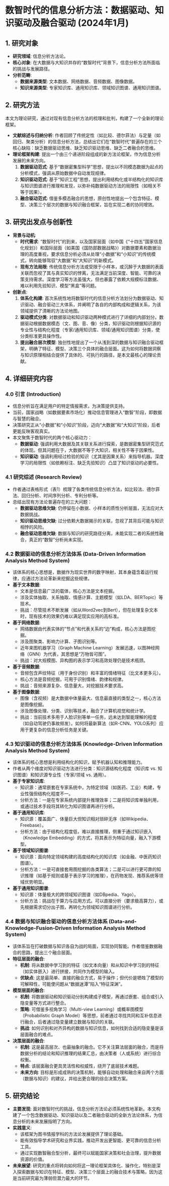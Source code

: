  # 数智时代的信息分析方法：数据驱动、知识驱动及融合驱动 (2024年1月)

## 1. 研究对象
- **研究领域**: 信息分析方法论。
- **核心对象**: 在大数据与大知识并存的“数智时代”背景下，信息分析方法所面临的挑战与发展路径。
- **分析范畴**:
    - **数据来源类型**: 文本数据、网络数据、音频数据、图像数据。
    - **知识来源类型**: 专家知识库、通用知识库、领域知识图谱、通用知识图谱。

## 2. 研究方法
本文为理论研究，通过对现有信息分析方法的梳理和批判，构建了一个全新的理论框架。
- **文献综述与归纳分析**: 作者回顾了传统定性（如比较、德尔菲法）与定量（如回归、聚类分析）的信息分析方法，总结出它们在“数智时代”普遍存在的三个核心缺陷：缺乏数据驱动思维、缺乏知识驱动思维、缺乏二者融合的思维。
- **理论框架构建**: 提出一个由三个递进阶段组成的新方法论框架，作为信息分析发展的未来方向。
    1.  **数据驱动范式**: 基于“数据密集型科学”思想，提出以不同模态数据为起点的分析模式，强调从原始数据中自动发现规律。
    2.  **知识驱动范式**: 基于“知识工程”思想，提出利用结构化或半结构化的知识库与知识图谱进行推理和发现，以弥补纯数据驱动方法的局限性（如相关不等于因果）。
    3.  **融合驱动范式**: 借鉴多模态融合的思想，原创性地提出一个包含特征、模型、决策三个层次的数据与知识融合框架，旨在实现二者的协同增效。

## 3. 研究出发点与创新性
- **背景与动机**:
    - **时代需求**: “数智时代”的到来，以及国家层面（如中国《“十四五”国家信息化规划》）和国际层面（如美国《国防部数据战略》）对数据要素和数据治理的高度重视，要求信息分析必须从处理“小数据”和“小知识”的传统模式，转向能够驾驭“大数据”和“大知识”的新模式。
    - **现有方法局限**: 传统信息分析方法或受限于小样本，或沉醉于大数据的表面关联而忽视了其与真实知识的悖离，无法满足当前深度、智能、可靠的决策支持需求。深度学习等方法虽强大，但也暴露了依赖大规模标注数据、难以利用先验知识、模型“黑盒”等问题。
- **创新点**:
    1.  **体系化构建**: 首次系统性地将数智时代的信息分析方法划分为数据驱动、知识驱动、融合驱动三大体系，并阐明了各自的内部构成和逻辑关系，为该领域提供了清晰的方法论地图。
    2.  **驱动模式分类**: 对数据驱动和知识驱动两种模式进行了详细的内部划分。数据驱动根据数据模态（文、图、音、像）分类，知识驱动则根据知识源的专业性与结构化程度（专家/通用知识库、领域/通用知识图谱）分类，使分类标准更具操作性。
    3.  **提出融合层次模型**: 独创性地提出了一个从浅到深的数据与知识融合驱动框架，明确了特征、模型、决策三个具体的融合层面。这为如何将数据洞察与知识原理相结合提供了具体的、可执行的路径，是本文最核心的理论贡献。

## 4. 详细研究内容
### 4.0 引言 (Introduction)
- 信息分析旨在满足用户的特定情报需求，为决策提供支持。
- 当前，国家战略（如数据要素市场化）推动信息管理进入“数智”阶段，即数据与智慧的融合。
- 决策研究正从“小数据”和“小知识”阶段，迈向“大数据”和“大知识”阶段，后者更能反映客观真实。
- 本文聚焦于数智时代的两个核心驱动力：
    - **数据驱动**: 强调利用大数据及其关联关系进行探索，是数据密集型研究范式的体现。但其问题在于，大数据不等于大知识，相关性不等于因果性。
    - **知识驱动**: 强调利用经过检验的知识（尤其是因果关系）来指导机器。深度学习的局限性（如依赖标注、缺乏先验知识）凸显了知识驱动的必要性。

### 4.1 研究综述 (Research Review)
- 作者通过表格形式（表1）梳理了各类传统信息分析方法，如比较法、德尔菲法、回归分析、时间序列分析、专利分析等。
- 总结出现有方法论普遍存在的三大问题：
    - **数据驱动思维欠缺**: 仍停留在小数据、小样本的质性分析层面，无法应对大数据挑战。
    - **知识驱动思维欠缺**: 过分依赖大数据揭示的关联，忽视了其背后可能与知识相悖的风险。
    - **融合驱动思维欠缺**: 数据与知识的研究路径分离，未能实现二者的系统性融合，真正的“数智”分析尚未实现。

### 4.2 数据驱动的信息分析方法体系 (Data-Driven Information Analysis Method System)
- 该体系的核心思想是，数据作为现实世界的数字映射，其本身蕴含着运行规律，应通过方法论革新来挖掘这些规律。
- **基于文本数据**:
    - 文本是信息最广泛的载体，核心方法是文本挖掘。
    - 涉及实体抽取、关系抽取、情感计算、主题模型（如LDA、BERTopic）等技术。
    - 挑战：尽管技术不断发展（如从Word2vec到Bert），但在处理复杂文本时，现有技术的效果仍难以满足现实应用的高标准。
- **基于网络数据**:
    - 网络数据由代表实体的“节点”和代表关系的“边”构成，核心方法是图挖掘。
    - 涉及图聚类、影响力计算、子图识别等。
    - 近年来图机器学习（Graph Machine Learning）发展迅速，以图神经网络（GNN）为代表，其思想是“万物皆可图”。
    - 挑战：对大规模图、异构图的表示学习和高效处理仍是技术瓶颈。
- **基于音频数据**:
    - 音频包含声纹特征（用于身份识别）和丰富的情绪特征（比文本更多元）。
    - 核心方法是音频挖掘，可用于识别情绪、韵律和规律。
    - 挑战：音频来源复杂、信息量大，对挖掘技术要求高。
- **基于图像数据**:
    - 图像（含视频）是大数据中体量最大、信息最直接的类型之一，核心方法是图像挖掘。
    - 涉及图像处理、分类、识别等技术，融合了计算机视觉和统计学。
    - 挑战：当前技术多用于人脸识别等单一任务，远未达到智能理解的程度（如自动驾驶仍事故频发）。如何将最新算法（如R-CNN、YOLO系列）应用于更复杂的信息分析任务是关键。

### 4.3 知识驱动的信息分析方法体系 (Knowledge-Driven Information Analysis Method System)
- 该体系的核心思想是利用结构化的知识，赋予机器认知和推理能力。
- 作者从两个维度对知识驱动方法进行分类：知识源结构化程度（知识库 vs. 知识图谱）和知识源专业性（专家/领域 vs. 通用）。
- **基于专家知识库**:
    - 知识源：通常嵌套在专家系统中，为特定领域（如医药、工业）构建，专业性强但结构化程度不一。
    - 分析方法：一是在专家系统内部提升推理效率；二是将知识库单独利用，或通过技术手段将其转化为知识图谱再进行分析。
- **基于通用知识库**:
    - 知识源：覆盖面广、体量巨大但知识相对琐碎无序（如Wikipedia、Freebase）。
    - 分析方法：由于结构化程度低，难以直接推理，侧重于通过知识嵌入（Knowledge Embedding）的方式，将其表示为特征向量，融入下游模型。
- **基于领域知识图谱**:
    - 知识源：面向特定领域构建的高度结构化的知识库（如金融、中医药知识图谱）。
    - 分析方法：一是可直接套用图挖掘的各类算法；二是可以进行更可靠的知识推理（如基于规则或基于表示学习的推理），在药物发现、推荐系统等领域优势明显。
- **基于通用知识图谱**:
    - 知识源：体量极大的跨领域知识图谱（如DBpedia、Yago）。
    - 分析方法：挑战在于算力与应用方式。可以直接分析（要求极高算力），或先根据需求切分出子图，再转化为领域知识图谱进行分析。

### 4.4 数据与知识融合驱动的信息分析方法体系 (Data-and-Knowledge-Fusion-Driven Information Analysis Method System)
- 该体系旨在打破数据与知识各自为战的局面，实现协同智能。作者借鉴数据融合的思路，提出三个融合层面。
- **特征层面的融合**:
    - **机制**: 将从数据中学习到的特征（如文本向量）和从知识中学习到的特征（如实体嵌入）进行拼接，共同作为模型的输入。
    - **优缺点**: 这是最简单、直接的融合方式，易于操作；但代价是牺牲了模型的可解释性，可能使问题从“数据迷潭”陷入“特征深渊”。
- **模型层面的融合**:
    - **机制**: 将数据驱动和知识驱动分别构建成子模型，再通过嵌套、组合或引入隐变量等方式进行整合。
    - **策略**: 可借鉴多视角学习（Multi-view Learning）或概率图模型（Probabilistic Graph Model）等思想，前者通过寻找共同和互补信息进行融合，后者通过隐变量建立数据与知识的关联。
    - **挑战**: 如何识别和对齐异构的数据与知识信息，如何找到合适的隐变量是该层面融合的难点。
- **决策层面的融合**:
    - **机制**: 这是最高层次、也最抽象的融合。它不关注算法层面的融合，而是将数据分析的结论和知识推理的结果汇总，由决策者（人或系统）进行综合权衡。
    - **特点**: 该层面融合更具灵活性和权威性，绕开了底层技术难题。
    - **未来方向**: 目标是形成成熟的决策机制，能够自动处理和融合来自两个方面（数据与知识）的建议，并给出更合理的综合决策方案。

## 5. 研究结论
- **主要发现**: 面对数智时代的挑战，信息分析方法论必须系统性地革新。本文构建了一个包含数据驱动、知识驱动以及二者融合驱动的全新方法论体系，为信息分析的未来发展指明了方向。
- **实践意义**:
    - 该框架为图书情报学科的方法论发展提供了理论基础。
    - 能有效指导学术研究和业界实践，推动开发出更智能、更可靠的信息分析工具。
    - 通过实现数智融合型分析，最终可以赋能国家决策和社会治理，提升数据资源的价值。
- **未来展望**: 研究的重点将转向如何将这一理论框架具体化、操作化，特别是深入探索数据与知识在特征、模型、决策三个层面上的融合技术与策略，因为这是当前研究最为薄弱但潜力最大的环节。